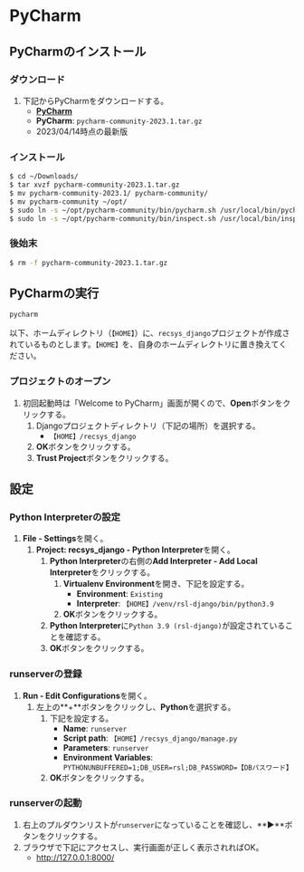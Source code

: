 # PyCharm

## PyCharmのインストール

### ダウンロード
1. 下記からPyCharmをダウンロードする。
   - **[PyCharm](http://www.jetbrains.com/pycharm/)**
   - **PyCharm**: `pycharm-community-2023.1.tar.gz`
   - 2023/04/14時点の最新版

### インストール
```bash
$ cd ~/Downloads/
$ tar xvzf pycharm-community-2023.1.tar.gz
$ mv pycharm-community-2023.1/ pycharm-community/
$ mv pycharm-community ~/opt/
$ sudo ln -s ~/opt/pycharm-community/bin/pycharm.sh /usr/local/bin/pycharm
$ sudo ln -s ~/opt/pycharm-community/bin/inspect.sh /usr/local/bin/inspect
```

### 後始末
```bash
$ rm -f pycharm-community-2023.1.tar.gz
```

## PyCharmの実行
```bash
pycharm
```

以下、ホームディレクトリ（`【HOME】`）に、`recsys_django`プロジェクトが作成されているものとします。`【HOME】`を、自身のホームディレクトリに置き換えてください。

### プロジェクトのオープン
1. 初回起動時は「Welcome to PyCharm」画面が開くので、**Open**ボタンをクリックする。
   1. Djangoプロジェクトディレクトリ（下記の場所）を選択する。
      - `【HOME】/recsys_django`
   2. **OK**ボタンをクリックする。
   3. **Trust Project**ボタンをクリックする。

## 設定

### Python Interpreterの設定
1. **File - Settings**を開く。
   1. **Project: recsys_django - Python Interpreter**を開く。
      1. **Python Interpreter**の右側の**Add Interpreter - Add Local Interpreter**をクリックする。
         1. **Virtualenv Environment**を開き、下記を設定する。
            - **Environment**: `Existing`
            - **Interpreter**: `【HOME】/venv/rsl-django/bin/python3.9`
         2. **OK**ボタンをクリックする。
      2. **Python Interpreter**に`Python 3.9 (rsl-django)`が設定されていることを確認する。
      3. **OK**ボタンをクリックする。

### runserverの登録
1. **Run - Edit Configurations**を開く。
   1. 左上の**+**ボタンをクリックし、**Python**を選択する。
      1. 下記を設定する。
         - **Name**: `runserver`
         - **Script path**: `【HOME】/recsys_django/manage.py`
         - **Parameters**: `runserver`
         - **Environment Variables**: `PYTHONUNBUFFERED=1;DB_USER=rsl;DB_PASSWORD=【DBパスワード】`
      2. **OK**ボタンをクリックする。

### runserverの起動
1. 右上のプルダウンリストが`runserver`になっていることを確認し、**▶**ボタンをクリックする。
2. ブラウザで下記にアクセスし、実行画面が正しく表示されればOK。
   - http://127.0.0.1:8000/



